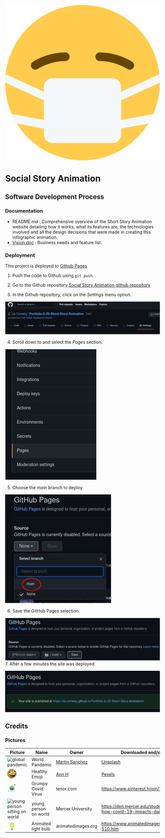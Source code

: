 ![Short story animation logo](assets/images/logo.png)

# Social Story Animation

## Software Development Process
### Documentation  
- README.md :  Comprehensive overview of the Short Story Animation website detailing how it works, what its features are, the technologies involved and all the design decisions that were made in creating this infographic animation.
- [Vision doc](documentation/vision-document-carol-grey-social-stories-portfolilio-2-js.docx) :  Business needs and feature list.

### Deployment
This project is deployed to [Github Pages](https://liz-conway.github.io/Portfolio-2-JS-Short-Story-Animation/)

1. Push the code to Github using `git push`.

2. Go to the Github repository [Social Story Animation github repository](https://github.com/Liz-Conway/Portfolio-2-JS-Short-Story-Animation)

3. In the Github repository, click on the *Settings* menu option.

![Github Settings](documentation/deploy/deploy-github-settings.png)

4. Scroll down to and select the *Pages* section.

![Github Pages](documentation/deploy/deploy-github-pages.png)

5. Choose the *main* branch to deploy

![Select main branch](documentation/deploy/deploy-select-main-branch.png)

6. Save the GitHub Pages selection

![Save GitHub Pages selection](documentation/deploy/deploy-github-save.png)
7. After a few minutes the site was deployed.

![Social Story Animation website deployed](documentation/deploy/deploy-github-deployed.png)


## Credits
### Pictures

| Picture                    | Name | Owner           | Downloaded and/or adapted from|
| --- | -------------------------- | --------------- | ---------------------------------------------------------------------------------- |
|<img src="assets/images/spinning-pandemic-globe-large.gif" alt="global pandemic" width="30" height="30">| World Pandemic           | [Martin Sanchez](https://unsplash.com/@martinsanchez) | [Unsplash](https://unsplash.com/s/photos/pandemic)|
|<img src="assets/images/healthy-emoji.png" alt="healthy emoji" width="30" height="30">|Healthy Emoji|[Ann H](https://www.pexels.com/@ann-h-45017)|[Pexels](https://www.pexels.com/photo/man-people-blur-ball-7313320/)|
|<img src="assets/images/grumpy-spike.gif" alt="grumpy covid virus" width="30" height="30">|Grumpy Covid Virus | tenor.com | https://www.pinterest.fr/pin/313492824066573963/ |
|<img src="assets/images/world-young-person.gif" alt="young person sitting on world" width="20" height="30">| young person on world | Mercer University | https://den.mercer.edu/students-animations-depict-how-covid-19-impacts-daily-routines/
| <img src="assets/images/light-bulb.gif" alt="light bulb" width="30" height="30"> |Animated light bulb | animatedimages.org | https://www.animatedimages.org/cat-light-bulb-510.htm
